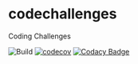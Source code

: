 # codechallenges
Coding Challenges

![Build](https://api.travis-ci.org/divinedragon/codechallenges.svg?branch=master)
[![codecov](https://codecov.io/gh/divinedragon/codechallenges/branch/master/graph/badge.svg)](https://codecov.io/gh/divinedragon/codechallenges)
[![Codacy Badge](https://api.codacy.com/project/badge/Grade/8d013f74e3494507bd4236ed7558a23d)](https://www.codacy.com/app/divinedragon/codechallenges?utm_source=github.com&amp;utm_medium=referral&amp;utm_content=divinedragon/codechallenges&amp;utm_campaign=Badge_Grade)
